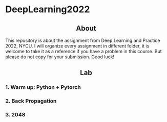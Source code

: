 # DeepLearning2022

## <div align="center">About</div>
This repository is about the assignment from Deep Learning and Practice 2022, NYCU. I will organize every assignment in different folder, it is welcome to take it as a reference if you have a problem in this course. But please do not copy for your submission. Good luck!

## <div align="center">Lab</div>

### 1. Warm up: Python + Pytorch
### 2. Back Propagation
### 3. 2048
